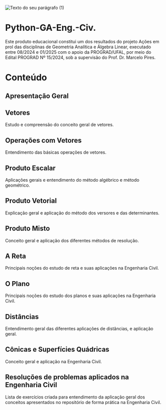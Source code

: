 
![Texto do seu parágrafo (1)](https://github.com/user-attachments/assets/f97d041f-8ae7-4384-9c5b-961e70b32985)



# Python-GA-Eng.-Civ.
Este produto educacional constitui um dos resultados do projeto Ações em prol das disciplinas de Geometria Analítica e Álgebra Linear, executado entre 08/2024 e 01/2025 com o apoio da PROGRAD/UFAL, por meio do Edital PROGRAD Nº 15/2024, sob a supervisão do Prof. Dr. Marcelo Pires.

# Conteúdo

## Apresentação Geral

## Vetores

Estudo e compreensão do conceito geral de vetores.

## Operações com Vetores

Entendimento das básicas operações de vetores.

## Produto Escalar

Aplicações gerais e entendimento do método algébrico e método geométrico.

## Produto Vetorial

Explicação geral e aplicação do método dos versores e das determinantes.

## Produto Misto

Conceito geral e aplicação dos diferentes métodos de resolução.

## A Reta

Principais noções do estudo de reta e suas aplicações na Engenharia Civil.

## O Plano

Principais noções do estudo dos planos e suas aplicações na Engenharia Civil.

## Distâncias

Entendimento geral das diferentes aplicações de distâncias, e aplicação geral.

## Cônicas e Superfícies Quádricas

Conceito geral e aplicação na Engenharia Civil.

## Resoluções de problemas aplicados na Engenharia Civil 

Lista de exercícios criada para entendimento da aplicação geral dos conceitos apresentados no repositório de forma prática na Engenharia Civil.
